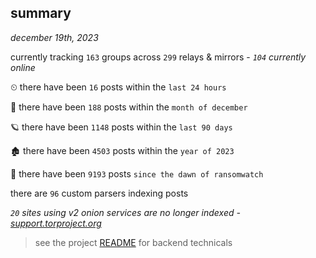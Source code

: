 
## summary
_december 19th, 2023_

currently tracking `163` groups across `299` relays & mirrors - _`104` currently online_

⏲ there have been `16` posts within the `last 24 hours`

🦈 there have been `188` posts within the `month of december`

🪐 there have been `1148` posts within the `last 90 days`

🏚 there have been `4503` posts within the `year of 2023`

🦕 there have been `9193` posts `since the dawn of ransomwatch`

there are `96` custom parsers indexing posts

_`20` sites using v2 onion services are no longer indexed - [support.torproject.org](https://support.torproject.org/onionservices/v2-deprecation/)_

> see the project [README](https://github.com/joshhighet/ransomwatch#ransomwatch--) for backend technicals
